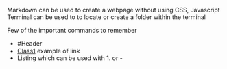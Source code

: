 
Markdown can be used to create a webpage without using CSS, Javascript
Terminal can be used to to locate or create a folder within the terminal

Few of the important commands to remember
- #Header
- [Class1](https://davidlee9088.github.io/reading-notes/Class1) example of link
- Listing which can be used with 1. or -
